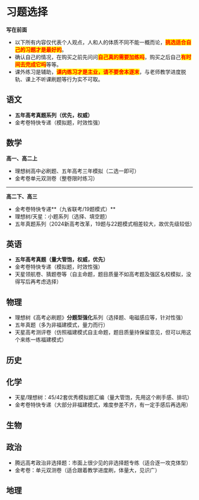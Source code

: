 # 习题选择

**写在前面**

* 以下所有内容仅代表个人观点，人和人的体质不同不能一概而论，<mark style="color:red;">**挑选适合自己的习题才是最好的**</mark>。
* 确认自己的情况，在购买之前先问问<mark style="color:red;">**自己真的需要加练吗**</mark>，购买之后自己<mark style="color:red;">**有时间去完成它吗**</mark>等等。
* 课外练习是辅助，<mark style="color:red;">**课内练习才是主业，请不要舍本逐末**</mark>，与老师教学进度脱轨、课上不听课刷题等行为实不可取。



## **语文**

* **五年高考真题系列（优先，权威）**
* 金考卷特快专递（模拟题，时效性强）

## **数学**

**高一、高二上**

* 理想树高中必刷题、五年高考三年模拟（二选一即可）
* 金考卷单元双测卷（整卷限时练习）

***

**高二下、高三**

* 金考卷特快专递\*\*（九省联考/19题模式）\*\*
* 理想树/天星：小题系列（选择、填空题）
* 五年真题系列（2024新高考改革，19题与22题模式相差较大，故优先级较低）

## **英语**

* **五年高考真题（量大管饱，权威，优先）**
* 金考卷特快专递（模拟题，时效性强）
* 天星领航卷、猜题卷等（自主命题，题目质量不如高考题及强区名校模拟，没得写后再考虑选择）

## **物理**

* 理想树《高考必刷题》**分题型强化**系列（选择题、电磁感应等，针对性强）
* 五年真题（多为非福建模式，量力而行）
* 天星高考测评卷（仿照福建模式自主命题，题目质量持保留意见，但可以用这个来练一练福建模式）

## **历史**



## **化学**

* 天星/理想树：45/42套优秀模拟题汇编（量大管饱，先用这个刷手感、排坑）
* 金考卷特快专递（大部分非福建模式，难度参差不齐，有一定手感后再选用）

## **生物**



## **政治**

* 腾远高考政治非选择题：市面上很少见的非选择题专练（适合逐一攻克体型）
* 金考卷：单元双测卷（适合跟着教学进度刷，体量大，见识广）

## **地理**

